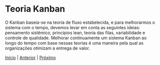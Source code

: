 # Teoria Kanban

O Kanban baseia-se na teoria de fluxo estabelecida, e para melhorarmos o sistema com o tempo, devemos levar em conta as seguintes ideias: pensamento sistêmico, princípios lean, teoria das filas, variabilidade e controle de qualidade. Melhorar continuamente um sistema Kanban ao longo do tempo com base nessas teorias é uma maneira pela qual as organizações otimizam a entrega de valor.


[Início](README.md) | [Anterior](why_use_kanban.md) | [Próximo](kanban_pratices_one.md)
